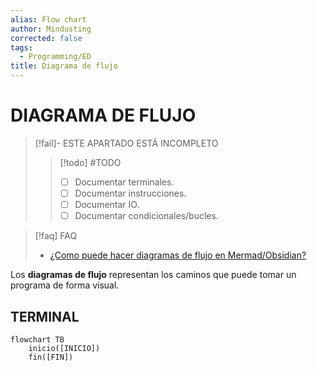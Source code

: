 ```yaml
---
alias: Flow chart
author: Mindusting
corrected: false
tags:
  - Programming/ED
title: Diagrama de flujo
---
```


# DIAGRAMA DE FLUJO

> [!fail]- ESTE APARTADO ESTÁ INCOMPLETO
> > [!todo] #TODO
> > - [ ] Documentar terminales.
> > - [ ] Documentar instrucciones.
> > - [ ] Documentar IO.
> > - [ ] Documentar condicionales/bucles.

> [!faq] FAQ
> - [¿Como puede hacer diagramas de flujo en Mermad/Obsidian?](../mermaid/mermaid_flowchart.md)

Los **diagramas de flujo** representan los caminos que puede tomar un programa de forma visual.

## TERMINAL

```mermaid
flowchart TB
    inicio([INICIO])
    fin([FIN])
```